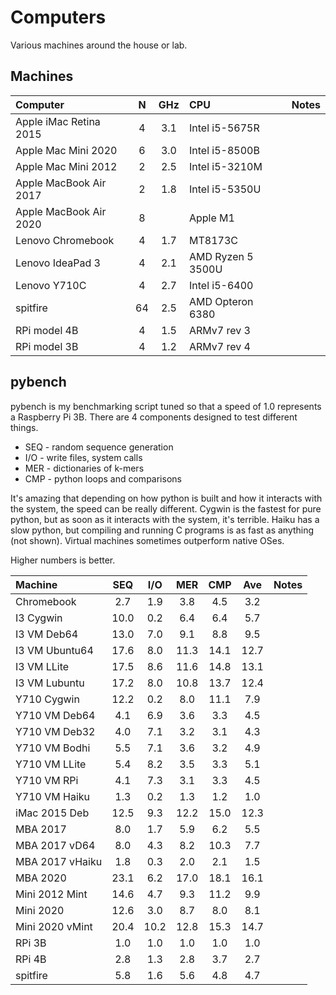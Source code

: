Computers
=========

Various machines around the house or lab.

## Machines ##

| Computer               | N | GHz | CPU               | Notes
|:-----------------------|:-:|:---:|:------------------|:----------------------
| Apple iMac Retina 2015 | 4 | 3.1 | Intel i5-5675R    | 
| Apple Mac Mini 2020    | 6 | 3.0 | Intel i5-8500B    | 
| Apple Mac Mini 2012    | 2 | 2.5 | Intel i5-3210M    |
| Apple MacBook Air 2017 | 2 | 1.8 | Intel i5-5350U    |
| Apple MacBook Air 2020 | 8 |     | Apple M1          |
| Lenovo Chromebook      | 4 | 1.7 | MT8173C           |
| Lenovo IdeaPad 3       | 4 | 2.1 | AMD Ryzen 5 3500U |
| Lenovo Y710C           | 4 | 2.7 | Intel i5-6400     |
| spitfire               | 64| 2.5 | AMD Opteron 6380  |
| RPi model 4B           | 4 | 1.5 | ARMv7 rev 3       |
| RPi model 3B           | 4 | 1.2 | ARMv7 rev 4       |



## pybench ##

pybench is my benchmarking script tuned so that a speed of 1.0 represents
a Raspberry Pi 3B. There are 4 components designed to test different things.

+ SEQ - random sequence generation
+ I/O - write files, system calls
+ MER - dictionaries of k-mers
+ CMP - python loops and comparisons

It's amazing that depending on how python is built and how it interacts with the
system, the speed can be really different. Cygwin is the fastest for pure
python, but as soon as it interacts with the system, it's terrible. Haiku has a
slow python, but compiling and running C programs is as fast as anything (not
shown). Virtual machines sometimes outperform native OSes.

Higher numbers is better.

| Machine         | SEQ  | I/O  | MER  | CMP  | Ave  | Notes
|:----------------|:----:|:----:|:----:|:----:|:----:|:------------
| Chromebook      |  2.7 |  1.9 |  3.8 |  4.5 |  3.2 |
| I3 Cygwin       | 10.0 |  0.2 |  6.4 |  6.4 |  5.7 |
| I3 VM Deb64     | 13.0 |  7.0 |  9.1 |  8.8 |  9.5 |
| I3 VM Ubuntu64  | 17.6 |  8.0 | 11.3 | 14.1 | 12.7 |
| I3 VM LLite     | 17.5 |  8.6 | 11.6 | 14.8 | 13.1 |
| I3 VM Lubuntu   | 17.2 |  8.0 | 10.8 | 13.7 | 12.4 |
| Y710 Cygwin     | 12.2 |  0.2 |  8.0 | 11.1 |  7.9 | 
| Y710 VM Deb64   |  4.1 |  6.9 |  3.6 |  3.3 |  4.5 |
| Y710 VM Deb32   |  4.0 |  7.1 |  3.2 |  3.1 |  4.3 |
| Y710 VM Bodhi   |  5.5 |  7.1 |  3.6 |  3.2 |  4.9 |
| Y710 VM LLite   |  5.4 |  8.2 |  3.5 |  3.3 |  5.1 |
| Y710 VM RPi     |  4.1 |  7.3 |  3.1 |  3.3 |  4.5 |
| Y710 VM Haiku   |  1.3 |  0.2 |  1.3 |  1.2 |  1.0 | 
| iMac 2015 Deb   | 12.5 |  9.3 | 12.2 | 15.0 | 12.3 |
| MBA 2017        |  8.0 |  1.7 |  5.9 |  6.2 |  5.5 | 
| MBA 2017 vD64   |  8.0 |  4.3 |  8.2 | 10.3 |  7.7 | 
| MBA 2017 vHaiku |  1.8 |  0.3 |  2.0 |  2.1 |  1.5 | 
| MBA 2020        | 23.1 |  6.2 | 17.0 | 18.1 | 16.1 |
| Mini 2012 Mint  | 14.6 |  4.7 |  9.3 | 11.2 |  9.9 |
| Mini 2020       | 12.6 |  3.0 |  8.7 |  8.0 |  8.1 |
| Mini 2020 vMint | 20.4 | 10.2 | 12.8 | 15.3 | 14.7 |
| RPi 3B          |  1.0 |  1.0 |  1.0 |  1.0 |  1.0 |
| RPi 4B          |  2.8 |  1.3 |  2.8 |  3.7 |  2.7 |
| spitfire        |  5.8 |  1.6 |  5.6 |  4.8 |  4.7 |


